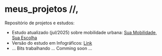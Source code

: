 # meus_projetos //,
Repositório de projetos e estudos:

* Estudo atualizado (jul/2025) sobre mobilidade urbana: [Sua Mobilidade, Sua Escolha](https://bit.ly/suamobilidade)
* Versão do estudo em Infográficos: [Link](https://github.com/cristianobonat/projetos/blob/bfe97c4aff9dcde87c3f2d134a5ecc08001cf07a/Estudo%20Mobilidade%20Urbana%20POA%2031072025%20infografico.html)
* ... Bits trabalhando ... Comming soon ...
